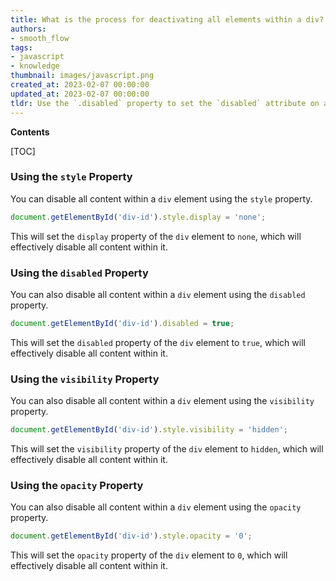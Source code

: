 ```yaml
---
title: What is the process for deactivating all elements within a div?
authors:
- smooth_flow
tags:
- javascript
- knowledge
thumbnail: images/javascript.png
created_at: 2023-02-07 00:00:00
updated_at: 2023-02-07 00:00:00
tldr: Use the `.disabled` property to set the `disabled` attribute on all div elements.
---
```


**Contents**

[TOC]

### Using the `style` Property

You can disable all content within a `div` element using the `style` property.

```javascript
document.getElementById('div-id').style.display = 'none';
```

This will set the `display` property of the `div` element to `none`, which will effectively disable all content within it.

### Using the `disabled` Property

You can also disable all content within a `div` element using the `disabled` property.

```javascript
document.getElementById('div-id').disabled = true;
```

This will set the `disabled` property of the `div` element to `true`, which will effectively disable all content within it.

### Using the `visibility` Property

You can also disable all content within a `div` element using the `visibility` property.

```javascript
document.getElementById('div-id').style.visibility = 'hidden';
```

This will set the `visibility` property of the `div` element to `hidden`, which will effectively disable all content within it.

### Using the `opacity` Property

You can also disable all content within a `div` element using the `opacity` property.

```javascript
document.getElementById('div-id').style.opacity = '0';
```

This will set the `opacity` property of the `div` element to `0`, which will effectively disable all content within it.
